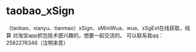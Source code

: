 # taobao_xSign
（taobao、xianyu、tianmao）xSign、xMiniWua、wua、xSgExt在线获取，纯算
对淘宝app抓包技术感兴趣的，想要一起交流的。
可以联系我qq：2582276346（注明来意）
